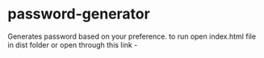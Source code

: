 # password-generator
Generates password based on your preference.
to run open index.html file in dist folder 
or open through this link - 
